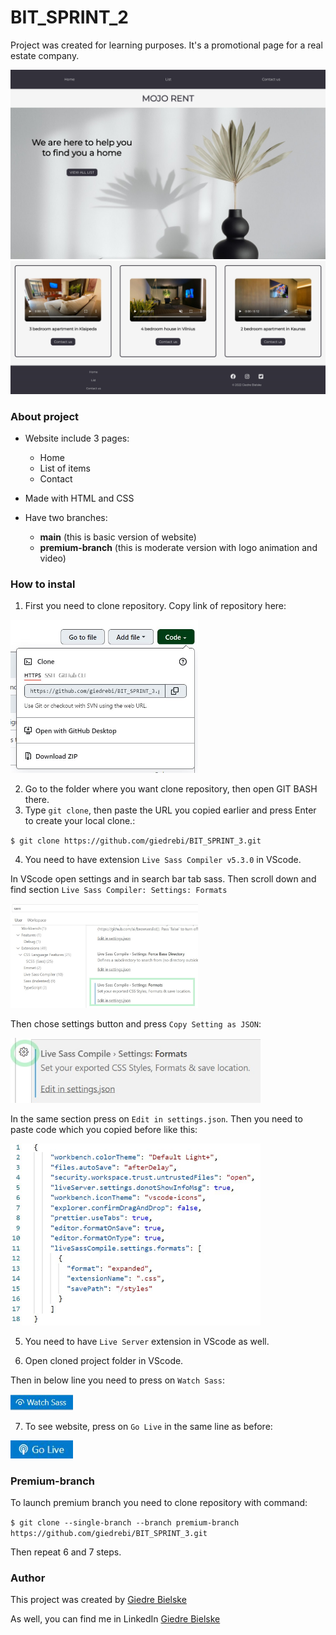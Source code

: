 # BIT_SPRINT_2

Project was created for learning purposes. It's a promotional page for a real estate company.

![MOJO RENT website](readme_images/mojorent.jpg "mojorent")
![MOJO RENT website](readme_images/mojorent2.jpg "mojorent")

### About project

* Website include 3 pages:
  - Home 
  - List of items 
  - Contact

* Made with HTML and CSS

* Have two branches:
  - **main**  (this is basic version of website)
  - **premium-branch** (this is moderate version with logo animation and video)


### How to instal
1. First you need to clone repository. Copy link of repository here:

<img src="readme_images/url.JPG" width="300">

2. Go to the folder where you want clone repository, then open GIT BASH there. 
3. Type `git clone`, then paste the URL you copied earlier and press Enter to create your local clone.:

`$ git clone https://github.com/giedrebi/BIT_SPRINT_3.git`

4. You need to have extension `Live Sass Compiler v5.3.0` in VScode.

In VScode open settings and in search bar tab sass. Then scroll down and find section `Live Sass Compiler: Settings: Formats` 

<img src="readme_images/sass1.jpg" width="300">

Then chose settings button and press `Copy Setting as JSON`:

<img src="readme_images/sass2.jpg" width="400">

In the same section press on `Edit in settings.json`. Then you need to paste code which you copied before like this:

<img src="readme_images/sass3.JPG" width="400">

5. You need to have `Live Server` extension in VScode as well.

6. Open cloned project folder in VScode. 

Then in below line you need to press on `Watch Sass`:

<img src="readme_images/watchsass.JPG" width="100">

7. To see website, press on `Go Live` in the same line as before:

<img src="readme_images/golive.JPG" width="100">

### Premium-branch

To launch premium branch you need to clone repository with command:

 `$ git clone --single-branch --branch premium-branch https://github.com/giedrebi/BIT_SPRINT_3.git`

Then repeat 6 and 7 steps.

### Author

This project was created by [Giedre Bielske](https://github.com/giedrebi/giedrebi.github.io)

As well, you can find me in LinkedIn [Giedre Bielske](https://www.linkedin.com/in/giedr%C4%97-bielsk%C4%97-1a8996107/)
